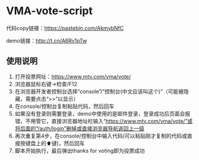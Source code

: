 # VMA-vote-script
代码copy链接：https://pastebin.com/AkmybNfC

demo链接：http://t.cn/A6Rv1pTw
## 使用说明
1. 打开投票网址：https://www.mtv.com/vma/vote/
2. 浏览器鼠标右键->检查/F12
3. 在浏览器开发者控制台选择“console”/“控制台(中文应该叫这个)”（可能被隐藏，需要点击“>>”以显示）
4. 在console/控制台复制粘贴代码，然后回车
5. 如果没有登录则需要登录，demo中使用的是邮件登录，登录成功后页面会报错，不用管它，直接浏览器地址栏输入“https://www.mtv.com/vma/vote/”或将后面的“/auth/login”删掉或直接浏览器导航返回上一级
6. 再次重复第4步，在console/控制台中输入代码(可以粘贴刚才复制的代码或直接按键盘上的⬆️键)，然后回车
7. 脚本开始执行，最后弹出thanks for voting即为投票成功
